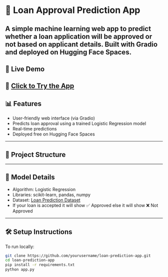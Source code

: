 # 🏦 Loan Approval Prediction App

A simple machine learning web app to predict whether a loan application will be **approved or not** based on applicant details. Built with **Gradio** and deployed on **Hugging Face Spaces**.
---

## 🚀 Live Demo
🔗 [Click to Try the App](https://huggingface.co/spaces/Sanjay0123456/loan-approval-predictor)
---

## 📊 Features

- User-friendly web interface (via Gradio)
- Predicts loan approval using a trained Logistic Regression model
- Real-time predictions
- Deployed free on Hugging Face Spaces
---

## 📁 Project Structure
---

## 🧠 Model Details

- Algorithm: Logistic Regression
- Libraries: scikit-learn, pandas, numpy
- Dataset: [Loan Prediction Dataset](https://www.kaggle.com/datasets/altruistdelhite04/loan-prediction-problem-dataset)
- If your loan is accepted it will show ✅ Approved else it will show ❌ Not Approved
---

## 🛠️ Setup Instructions

To run locally:
```bash
git clone https://github.com/yourusername/loan-prediction-app.git
cd loan-prediction-app
pip install -r requirements.txt
python app.py




